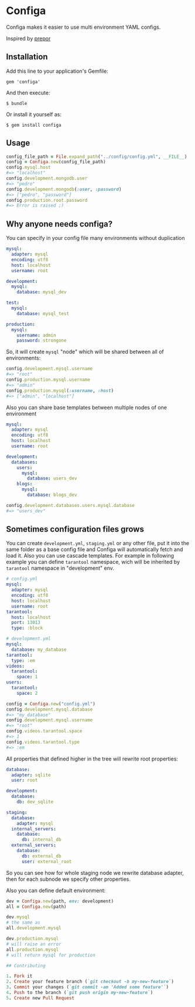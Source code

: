 # Configa

Configa makes it easier to use multi environment YAML configs.

Inspired by [prepor](https://github.com/prepor)

## Installation

Add this line to your application's Gemfile:

    gem 'configa'

And then execute:

    $ bundle

Or install it yourself as:

    $ gem install configa

## Usage

```ruby
config_file_path = File.expand_path("../config/config.yml", __FILE__)
config = Configa.new(config_file_path)
config.mysql.host
#=> "localhost"
config.development.mongodb.user
#=> "pedro"
config.development.mongodb(:user, :password)
#=> ["pedro", "password"]
config.production.root.password
#=> Error is raised ;)
```

## Why anyone needs configa?

You can specify in your config file many environments without duplication

```yaml
mysql:
  adapter: mysql
  encoding: utf8
  host: localhost
  username: root

development:
  mysql:
    database: mysql_dev

test:
  mysql:
    database: mysql_test

production:
  mysql:
    username: admin
    password: strongone
```

So, it will create `mysql` "node" which will be shared between all of environments:

```ruby
config.development.mysql.username
#=> "root"
config.production.mysql.username
#=> "admin"
config.production.mysql(:username, :host)
#=> ["admin", "localhost"]
```

Also you can share base templates between multiple nodes of one environment

```yaml
mysql:
  adapter: mysql
  encoding: utf8
  host: localhost
  username: root

development:
  databases:
    users:
      mysql:
        database: users_dev
    blogs:
      mysql:
        database: blogs_dev
```

```ruby
config.development.databases.users.mysql.database
#=> "users_dev"
```

## Sometimes configuration files grows

You can create `development.yml`, `staging.yml` or any other file, put it into the same folder as a base config file and Configa will automatically fetch and load it. Also you can use cascade templates. For example in following example you can define `tarantool` namespace, wich will be inherited by `tarantool` namespace in "development" env.

```yaml
# config.yml
mysql:
  adapter: mysql
  encoding: utf8
  host: localhost
  username: root
tarantool:
  host: localhost
  port: 13013
  type: :block

# development.yml
mysql:
  database: my_database
tarantool:
  type: :em
videos:
  tarantool:
    space: 1
users:
  tarantool:
    space: 2
```

```ruby
config = Configa.new("config.yml")
config.development.mysql.database
#=> "my_database"
config.development.mysql.username
#=> "root"
config.videos.tarantool.space
#=> 1
config.videos.tarantool.type
#=> :em
```

All properties that defined higher in the tree will rewrite root properties:

```yaml
database:
  adapter: sqlite
  user: root

development:
  database:
    db: dev_sqlite

staging:
  database:
    adapter: mysql
  internal_servers:
    database:
      db: internal_db
  external_servers:
    database:
      db: external_db
      user: external_root
```

So you can see how for whole staging node we rewrite database adapter, then for each subnode we specify other properties.

Also you can define default environment:

```ruby
dev = Configa.new(path, env: development)
all = Configa.new(path)

dev.mysql
# the same as
all.development.mysql

dev.production.mysql
# will raise an error
all.production.mysql
# will return mysql for production

## Contributing

1. Fork it
2. Create your feature branch (`git checkout -b my-new-feature`)
3. Commit your changes (`git commit -am 'Added some feature'`)
4. Push to the branch (`git push origin my-new-feature`)
5. Create new Pull Request
